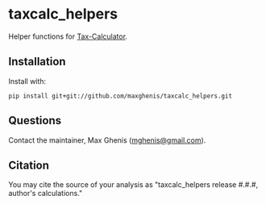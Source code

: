 # taxcalc_helpers
Helper functions for [Tax-Calculator](https://github.com/PSLmodels/Tax-Calculator).

## Installation
Install with:

    pip install git+git://github.com/maxghenis/taxcalc_helpers.git

## Questions
Contact the maintainer, Max Ghenis (mghenis@gmail.com).

## Citation
You may cite the source of your analysis as "taxcalc_helpers release #.#.#, author's calculations."
